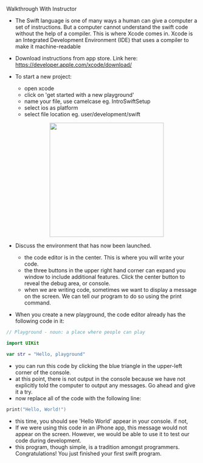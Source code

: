 Walkthrough With Instructor


- The Swift language is one of many ways a human can give a computer a set of instructions. But a computer cannot 
understand the swift code without the help of a compiler. This is where Xcode comes in. Xcode is an Integrated 
Development Environment (IDE) that uses a compiler to make it machine-readable

- Download instructions from app store. Link here: https://developer.apple.com/xcode/download/

- To start a new project:
    - open xcode
    - click on 'get started with a new playground'
    - name your file, use camelcase eg. IntroSwiftSetup
    - select ios as platform
    - select file location eg. user/development/swift
    <p align="center">
        <img src="https://github.com/upperlinecode/intro-to-swift/blob/master/day-1/images/intro-xcode-1.png" height="300px" hspace="20">
    </p>

- Discuss the environment that has now been launched.
    - the code editor is in the center. This is where you will write your code.
    - the three buttons in the upper right hand corner can expand you window to include additional features. Click the center button to reveal the debug area, or console. 
    - when we are writing code, sometimes we want to display a message on the screen. We can tell our 
        program to do so using the print command.

- When you create a new playground, the code editor already has the following code in it:

```swift
// Playground - noun: a place where people can play

import UIKit

var str = "Hello, playground"
```

- you can run this code by clicking the blue triangle in the upper-left corner of the console.
- at this point, there is not output in the console because we have not explicitly told the computer to 
output any messages. Go ahead and give it a try.
- now replace all of the code with the following line:

```swift
print("Hello, World!")
```

- this time, you should see 'Hello World' appear in your console. if not, 
- If we were using this code in an iPhone app, this message would not appear on the screen. However, we
would be able to use it to test our code during development.
- this program, though simple, is a tradition amongst programmers. Congratulations! You just finished 
your first swift program.




